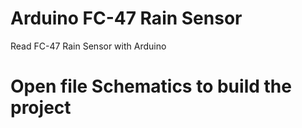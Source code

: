 # Arduino FC-47 Rain Sensor
Read FC-47 Rain Sensor with Arduino

# Open file Schematics to build the project
